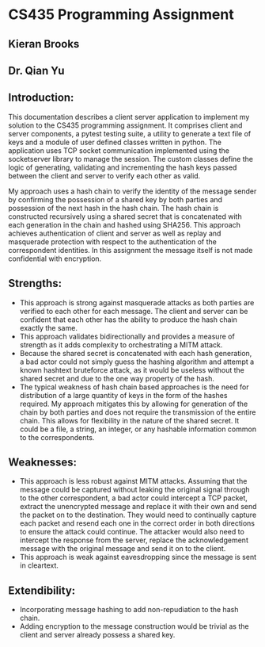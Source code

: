 # CS435 Programming Assignment
## Kieran Brooks
## Dr. Qian Yu 

## Introduction:

This documentation describes a client server application to implement my solution to the CS435 programming assignment.  It comprises client and server components, a pytest testing suite, a utility to generate a text file of keys and a module of user defined classes written in python.  The application uses TCP socket communication implemented using the socketserver library to manage the session.  The custom classes define the logic of generating, validating and incrementing the hash keys passed between the client and server to verify each other as valid.

My approach uses a hash chain to verify the identity of the message sender by confirming the possession of a shared key by both parties and possession of the next hash in the hash chain.  The hash chain is constructed recursively using a shared secret that is concatenated with each generation in the chain and hashed using SHA256.  This approach achieves authentication of client and server as well as replay and masquerade protection with respect to the authentication of the correspondent identities.  In this assignment the message itself is not made confidential with encryption.

## Strengths:
* This approach is strong against masquerade attacks as both parties are verified to each other for each message.  The client and server can be confident that each other has the ability to produce the hash chain exactly the same.
* This approach validates bidirectionally and provides a measure of strength as it adds complexity to orchestrating a MITM attack.
* Because the shared secret is concatenated with each hash generation, a bad actor could not simply guess the hashing algorithm and attempt a known hashtext bruteforce attack, as it would be useless without the shared secret and due to the one way property of the hash.
* The typical weakness of hash chain based approaches is the need for distribution of a large quantity of keys in the form of the hashes required.  My approach mitigates this by allowing for generation of the chain by both parties and does not require the transmission of the entire chain.  This allows for flexibility in the nature of the shared secret.  It could be a file, a string, an integer, or any hashable information common to the correspondents. 

## Weaknesses:
* This approach is less robust against MITM attacks.  Assuming that the message could be captured without leaking the original signal through to the other correspondent, a bad actor could intercept a TCP packet, extract the unencrypted message and replace it with their own and send the packet on to the destination.  They would need to continually capture each packet and resend each one in the correct order in both directions to ensure the attack could continue. The attacker would also need to intercept the response from the server, replace the acknowledgement message with the original message and send it on to the client.
* This approach is weak against eavesdropping since the message is sent in cleartext.

## Extendibility:
* Incorporating message hashing to add non-repudiation to the hash chain. 
* Adding encryption to the message construction would be trivial as the client and server already possess a shared key.

